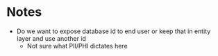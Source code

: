 # Notes
* Do we want to expose database id to end user or keep that in entity layer and use another id
    * Not sure what PII/PHI dictates here